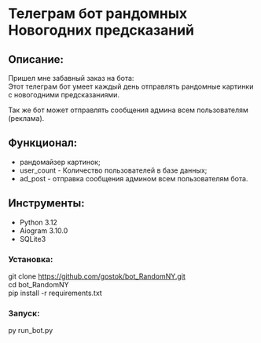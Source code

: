 # Телеграм бот рандомных Новогодних предсказаний


## Описание:

Пришел мне забавный заказ на бота: <br>
Этот телеграм бот умеет каждый день отправлять рандомные картинки с новогодними предсказаниями.<br>

Так же бот может отправлять сообщения админа всем пользователям (реклама).

## Функционал:

- рандомайзер картинок;
- user_count - Количество пользователей в базе данных;
- ad_post - отправка сообщения админом всем пользователям бота.



## Инструменты:

- Python 3.12
- Aiogram 3.10.0
- SQLite3



### Установка:

git clone https://github.com/gostok/bot_RandomNY.git <br>
cd bot_RandomNY <br>
pip install -r requirements.txt

### Запуск:

py run_bot.py
